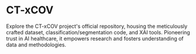 # CT-xCOV
Explore the CT-xCOV project's official repository, housing the meticulously crafted dataset, classification/segmentation code, and XAI tools. Pioneering trust in AI healthcare, it empowers research and fosters understanding of data and methodologies.
